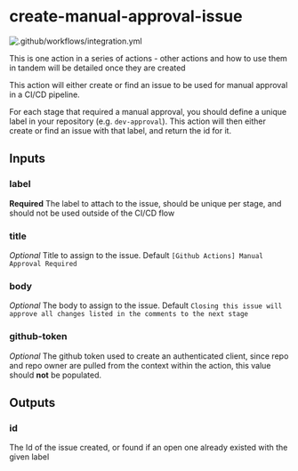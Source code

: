 # create-manual-approval-issue

![.github/workflows/integration.yml](https://github.com/toppulous/create-manual-approval-issue/workflows/.github/workflows/integration.yml/badge.svg)

This is one action in a series of actions - other actions and how to use them in tandem will be
detailed once they are created

This action will either create or find an issue to be used for manual approval in a CI/CD pipeline.

For each stage that required a manual approval, you should define a unique label in your repository (e.g. `dev-approval`). This action will then either create or find an issue with that label, and return the id for it.

## Inputs
### label
**Required** The label to attach to the issue, should be unique per stage, and should not be used
outside of the CI/CD flow

### title
*Optional* Title to assign to the issue. Default `[Github Actions] Manual Approval Required`

### body
*Optional* The body to assign to the issue. Default `Closing this issue will approve all changes
listed in the comments to the next stage`

### github-token
*Optional* The github token used to create an authenticated client, since repo and repo owner are
pulled from the context within the action, this value should **not** be populated.

## Outputs
### id
The Id of the issue created, or found if an open one already existed with the given label
